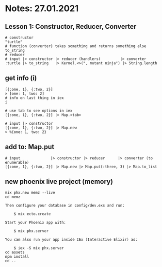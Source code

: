 # Notes: 27.01.2021

## Lesson 1: Constructor, Reducer, Converter

```
# constructor 
"turtle"
# function (converter) takes something and returns something else
to_string 
# reducer
# input |> constructor |> reducer (handlers)         |> converter
:turtle |> to_string   |> Kernel.<>(", mutant ninja") |> String.length
```

## get info (i)
```
[{:one, 1}, {:two, 2}]
> [one: 1, two: 2]
# info on last thing in iex
i

# use tab to see options in iex
[{:one, 1}, {:two, 2}] |> Map.<tab>

# input |> constructor
[{:one, 1}, {:two, 2}] |> Map.new
> %{one: 1, two: 2}
```

## add to: Map.put
```
# input              |> constructor |> reducer      |> converter (to enumerable)
[{:one, 1}, {:two, 2}] |> Map.new |> Map.put(:three, 3) |> Map.to_list
```

## new phoenix live project (memory)
```
mix phx.new memz --live 
cd memz

Then configure your database in config/dev.exs and run:

    $ mix ecto.create

Start your Phoenix app with:

    $ mix phx.server

You can also run your app inside IEx (Interactive Elixir) as:

    $ iex -S mix phx.server
cd assets
npm install
cd ..
```
